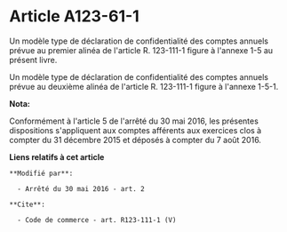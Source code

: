 # Article A123-61-1

Un modèle type de déclaration de confidentialité des comptes annuels prévue au premier alinéa de l'article R. 123-111-1
figure à l'annexe 1-5 au présent livre. 

Un modèle type de déclaration de confidentialité des comptes annuels prévue au deuxième alinéa de l'article R. 123-111-1
figure à l'annexe 1-5-1.

**Nota:**

Conformément à l'article 5 de l'arrêté du 30 mai 2016, les présentes dispositions s'appliquent aux comptes afférents aux
exercices clos à compter du 31 décembre 2015 et déposés à compter du 7 août 2016.

**Liens relatifs à cet article**

	**Modifié par**:

	  - Arrêté du 30 mai 2016 - art. 2

	**Cite**:

	  - Code de commerce - art. R123-111-1 (V)
